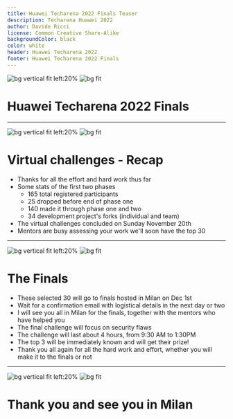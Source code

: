 ```yaml
---
title: Huawei Techarena 2022 Finals Teaser
description: Techarena Huawei 2022
author: Davide Ricci
license: Common Creative Share-Alike
backgroundColor: black
color: white
header: Huawei Techarena 2022
footer: Huawei Techarena 2022 Finals
---
```

<!-- All images are under open source license, courtesy of pexels.com  -->

<!-- Title Slide  -->
![bg vertical fit left:20%](https://www.bitmat.it/wp-content/uploads/2022/09/Huawei_Tech_Arena_Italy-1068x543.jpg)
![bg fit](https://oniroproject.org/images/logo.svg)

# Huawei Techarena 2022 Finals

---
<!-- paginate: true -->

<!-- Slide 1 -->
![bg vertical fit left:20%](https://www.bitmat.it/wp-content/uploads/2022/09/Huawei_Tech_Arena_Italy-1068x543.jpg)
![bg fit](https://oniroproject.org/images/logo.svg)

# Virtual challenges - Recap

  * Thanks for all the effort and hard work thus far
  * Some stats of the first two phases
    * 165 total registered participants
    * 25 dropped before end of phase one
    * 140 made it through phase one and two
    * 34 development project's forks (individual and team)
  * The virtual challenges concluded on Sunday November 20th
  * Mentors are busy assessing your work we'll soon have the top 30

---

<!-- Slide 2 -->
![bg vertical fit left:20%](https://www.bitmat.it/wp-content/uploads/2022/09/Huawei_Tech_Arena_Italy-1068x543.jpg)
![bg fit](https://oniroproject.org/images/logo.svg)

# The Finals

* These selected 30 will go to finals hosted in Milan on Dec 1st
* Wait for a confirmation email with logistical details in the next day or two
* I will see you all in Milan for the finals, together with the mentors who have helped you 
* The final challenge will focus on security flaws
* The challenge will last about 4 hours, from 9:30 AM to 1:30PM
* The top 3 will be immediately known and will get their prize!
* Thank you all again for all the hard work and effort, whether you will make it to the finals or not

---

<!-- Slide 3 -->
![bg vertical fit left:20%](https://www.bitmat.it/wp-content/uploads/2022/09/Huawei_Tech_Arena_Italy-1068x543.jpg)
![bg fit](https://oniroproject.org/images/logo.svg)

# Thank you and see you in Milan
